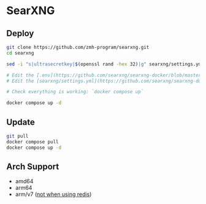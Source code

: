 # SearXNG
## Deploy

```sh
git clone https://github.com/zmh-program/searxng.git
cd searxng

sed -i "s|ultrasecretkey|$(openssl rand -hex 32)|g" searxng/settings.yml # Generate the secret key

# Edit the [.env](https://github.com/searxng/searxng-docker/blob/master/.env) file to set the hostname and an email
# Edit the [searxng/settings.yml](https://github.com/searxng/searxng-docker/blob/master/searxng/settings.yml) file according to your need

# Check everything is working: `docker compose up`

docker compose up -d
```

## Update
```sh
git pull
docker compose pull
docker compose up -d
```

## Arch Support
- amd64
- arm64
- arm/v7 ([not when using redis](https://github.com/searxng/searxng-docker/issues/239))
